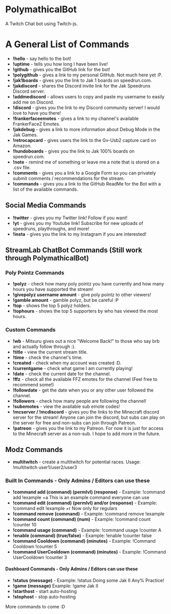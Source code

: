 # PolymathicalBot
A Twitch Chat bot using Twitch-js. 


# A General List of Commands

- **!hello** - say hello to the bot!
- **!uptime** - tells you how long I have been live!
- **!github** - gives you the GitHub link for the bot!
- **!polygithub** - gives a link to my personal GitHub. Not much here yet :P.
- **!jak1boards** - gives you the link to Jak 1 boards on speedrun.com.
- **!jakdiscord** - shares the Discord invite link for the Jak Speedruns Discord server.
- **!addmediscord** - allows users to copy and paste my username to easily add me on Discord.
- **!discord** - gives you the link to my Discord community server! I would love to have you there!
- **!frankerfaceemotes** - gives a link to my channel's available FrankerFaceZ Emotes. 
- **!jakdebug** - gives a link to more information about Debug Mode in the Jak Games.
- **!retrocapcard** - gives users the link to the Gv-Usb2 capture card on Amazon. 
- **!hundoboards** - gives you the link to Jak 100% boards on speedrun.com.
- **!note** - remind me of something or leave me a note that is stored on a .csv file.
- **!comments** - gives you a link to a Google Form so you can privately submit comments / recommendations for the stream.
- **!commands** - gives you a link to the GitHub ReadMe for the Bot with a list of the available commands. 

## Social Media Commands
- **!twitter** - gives you my Twitter link! Follow if you want!
- **!yt** - gives you my Youtube link! Subscribe for new uploads of speedruns, playthroughs, and more!
- **!insta** - gives you the link to my Instagram if you are interested!

## StreamLab ChatBot Commands (Still work through PolymathicalBot)

### Poly Pointz Commands
- **!polyz** - check how many poly pointz you have currently and how many hours you have supported the stream!
- **!givepolyz username amount** - give poly pointz to other viewers!
- **!gamble amount** - gamble polyz, but be careful :P
- **!top** - shows the top 5 polyz holders.
- **!tophours** - shows the top 5 supporters by who has viewed the most hours.

### Custom Commands
- **!wb** - Mitsuru gives out a nice "Welcome Back!" to those who say brb and actually follow through :).
- **!title** - view the current stream title. 
- **!time** - check the channel's time.
- **!created** - check when my account was created :D.
- **!currentgame** - check what game I am currently playing!
- **!date** - check the current date for the channel.
- **!ffz** - check all the available FFZ emotes for the channel (Feel free to recommend some!)
- **!followdate** - get the date when you or any other user followed the channel.
- **!followers** - check how many people are following the channel!
- **!subemotes** - view the available sub emote codes!
- **!mcserver / !mcdiscord** - gives you the links to the Minecraft discord server for the stream! Anyone can join the discord, but subs can play on the server for free and non-subs can join through Patreon. 
- **!patreon** - gives you the link to my Patreon. For now it is just for access to the Minecraft server as a non-sub. I hope to add more in the future.

## Modz Commands
- **multitwitch** - create a multitwitch for potential races. Usage: !multitwitch user1/user2/user3

### Built In Commands - Only Admins / Editors can use these
- **!command add (command) (permlvl) (response)** - Example: !command add !example +a This is an example command everyone can use
- **!command edit (command) (permlvl) and/or (response)** - Example: !command edit !example +r Now only for regulars
- **!command remove (command)** - Example: !command remove !example
- **!command count (command) (num)** - Example: !command count !counter 10
- **!command usage (command)** - Example: !command usage !counter A
- **!enable (command) (true/false)** - Example: !enable !counter false
- **!command Cooldown (command) (minutes)** - Example: !Command Cooldown !counter 5
- **!command UserCooldown (command) (minutes)** - Example: !Command UserCooldown !counter 3

#### Dashboard Commands - Only Admins / Editors can use these
- **!status (message)** - Example: !status Doing some Jak II Any% Practice!
- **!game (message)** Example: !game Jak II
- **!starthost** - start auto-hosting
- **!stophost** - stop auto-hosting

More commands to come :D
